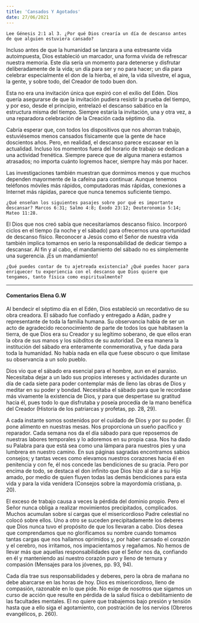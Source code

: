 ```yaml
---
title: 'Cansados Y Agotados'
date: 27/06/2021
---
```


`Lee Génesis 2:1 al 3. ¿Por qué Dios crearía un día de descanso antes de que alguien estuviera cansado?`

Incluso antes de que la humanidad se lanzara a una estresante vida autoimpuesta, Dios estableció un marcador, una forma vívida de refrescar nuestra memoria. Este día sería un momento para detenerse y disfrutar deliberadamente de la vida; un día para ser y no para hacer; un día para celebrar especialmente el don de la hierba, el aire, la vida silvestre, el agua, la gente, y sobre todo, del Creador de todo buen don.

Esta no era una invitación única que expiró con el exilio del Edén. Dios quería asegurarse de que la invitación pudiera resistir la prueba del tiempo, y por eso, desde el principio, entrelazó el descanso sabático en la estructura misma del tiempo. Siempre estaría la invitación, una y otra vez, a una reparadora celebración de la Creación cada séptimo día.

Cabría esperar que, con todos los dispositivos que nos ahorran trabajo, estuviésemos menos cansados físicamente que la gente de hace doscientos años. Pero, en realidad, el descanso parece escasear en la actualidad. Incluso los momentos fuera del horario de trabajo se dedican a una actividad frenética. Siempre parece que de alguna manera estamos atrasados; no importa cuánto logremos hacer, siempre hay más por hacer.

Las investigaciones también muestran que dormimos menos y que muchos dependen mayormente de la cafeína para continuar. Aunque tenemos teléfonos móviles más rápidos, computadoras más rápidas, conexiones a Internet más rápidas, parece que nunca tenemos suficiente tiempo.

`¿Qué enseñan los siguientes pasajes sobre por qué es importante descansar? Marcos 6:31; Salmo 4:8; Éxodo 23:12; Deuteronomio 5:14; Mateo 11:28.`

El Dios que nos creó sabía que necesitaríamos descanso físico. Incorporó ciclos en el tiempo (la noche y el sábado) para ofrecernos una oportunidad de descanso físico. Reconocer a Jesús como el Señor de nuestra vida también implica tomarnos en serio la responsabilidad de dedicar tiempo a descansar. Al fin y al cabo, el mandamiento del sábado no es simplemente una sugerencia. ¡Es un mandamiento!

`¿Qué puedes contar de tu ajetreada existencia? ¿Qué puedes hacer para enriquecer tu experiencia con el descanso que Dios quiere que tengamos, tanto física como espiritualmente?`

---

#### Comentarios Elena G.W

Al bendecir el séptimo día en el Edén, Dios estableció un recordativo de su obra creadora. El sábado fue confiado y entregado a Adán, padre y representante de toda la familia humana. Su observancia había de ser un acto de agradecido reconocimiento de parte de todos los que habitasen la tierra, de que Dios era su Creador y su legítimo soberano, de que ellos eran la obra de sus manos y los súbditos de su autoridad. De esa manera la institución del sábado era enteramente conmemorativa, y fue dada para toda la humanidad. No había nada en ella que fuese obscuro o que limitase su observancia a un solo pueblo.

Dios vio que el sábado era esencial para el hombre, aun en el paraíso. Necesitaba dejar a un lado sus propios intereses y actividades durante un día de cada siete para poder contemplar más de lleno las obras de Dios y meditar en su poder y bondad. Necesitaba el sábado para que le recordase más vivamente la existencia de Dios, y para que despertase su gratitud hacia él, pues todo lo que disfrutaba y poseía procedía de la mano benéfica del Creador (Historia de los patriarcas y profetas, pp. 28, 29).

A cada instante somos sostenidos por el cuidado de Dios y por su poder. Él pone alimento en nuestras mesas. Nos proporciona un sueño pacífico y reparador. Cada semana nos da el día sábado para que reposemos de nuestras labores temporales y lo adoremos en su propia casa. Nos ha dado su Palabra para que está sea como una lámpara para nuestros pies y una lumbrera en nuestro camino. En sus páginas sagradas encontramos sabios consejos; y tantas veces como elevamos nuestros corazones hacia él en penitencia y con fe, él nos concede las bendiciones de su gracia. Pero por encima de todo, se destaca el don infinito que Dios hizo al dar a su Hijo amado, por medio de quien fluyen todas las demás bendiciones para esta vida y para la vida venidera (Consejos sobre la mayordomía cristiana, p. 20).

El exceso de trabajo causa a veces la pérdida del dominio propio. Pero el Señor nunca obliga a realizar movimientos precipitados, complicados. Muchos acumulan sobre sí cargas que el misericordioso Padre celestial no colocó sobre ellos. Uno a otro se suceden precipitadamente los deberes que Dios nunca tuvo el propósito de que los llevaran a cabo. Dios desea que comprendamos que no glorificamos su nombre cuando tomamos tantas cargas que nos hallamos oprimidos y, por haber cansado el corazón y el cerebro, nos irritamos, nos impacientamos y regañamos. No hemos de llevar más que aquellas responsabilidades que el Señor nos da, confiando en él y manteniendo así nuestro corazón puro y lleno de ternura y compasión (Mensajes para los jóvenes, pp. 93, 94).

Cada día trae sus responsabilidades y deberes, pero la obra de mañana no debe abarcarse en las horas de hoy. Dios es misericordioso, lleno de compasión, razonable en lo que pide. No exige de nosotros que sigamos un curso de acción que resulte en pérdida de la salud física o debilitamiento de las facultades mentales. El no quiere que trabajemos bajo presión y tensión hasta que a ello siga el agotamiento, con postración de los nervios (Obreros evangélicos, p. 260).